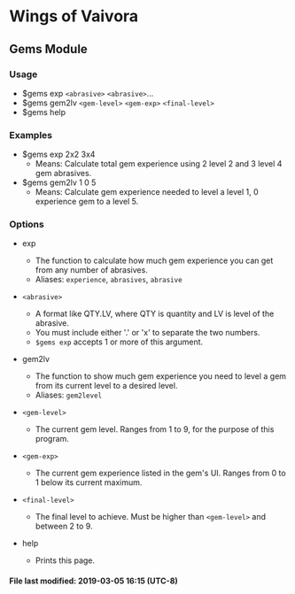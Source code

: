 # Wings of Vaivora

## Gems Module

### Usage
+ $gems exp `<abrasive>` `<abrasive>`...
+ $gems gem2lv `<gem-level>` `<gem-exp>` `<final-level>`
+ $gems help

### Examples
+ $gems exp 2x2 3x4
    - Means: Calculate total gem experience using 2 level 2 and 3 level 4 gem abrasives.
+ $gems gem2lv 1 0 5
    - Means: Calculate gem experience needed to level a level 1, 0 experience gem to a level 5.

### Options
+ exp
    - The function to calculate how much gem experience you can get from any number of abrasives.
    - Aliases: `experience`, `abrasives`, `abrasive`

+ `<abrasive>`
    - A format like QTY.LV, where QTY is quantity and LV is level of the abrasive.
    - You must include either '.' or 'x' to separate the two numbers.
    - `$gems exp` accepts 1 or more of this argument.

+ gem2lv
    - The function to show much gem experience you need to level a gem from its current level to a desired level.
    - Aliases: `gem2level`

+ `<gem-level>`
    - The current gem level. Ranges from 1 to 9, for the purpose of this program.

+ `<gem-exp>`
    - The current gem experience listed in the gem's UI. Ranges from 0 to 1 below its current maximum.

+ `<final-level>`
    - The final level to achieve. Must be higher than `<gem-level>` and between 2 to 9.

+ help
    - Prints this page.

#### File last modified: 2019-03-05 16:15 (UTC-8)
